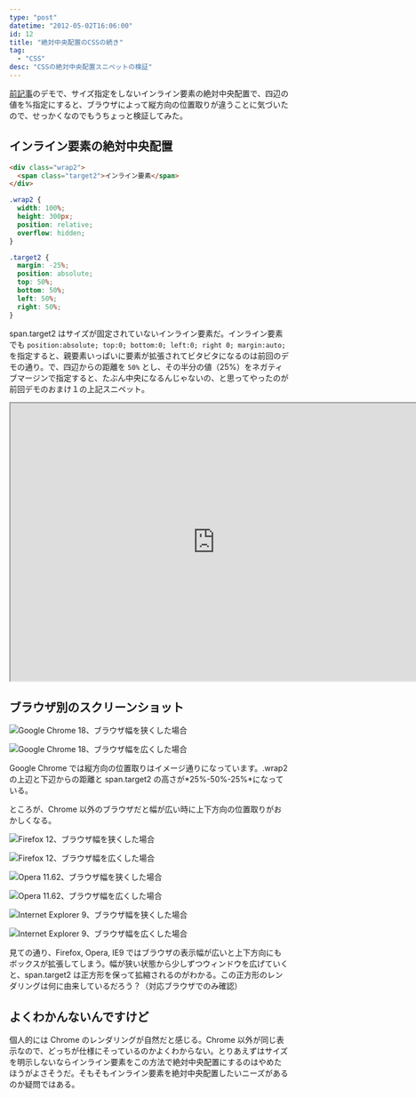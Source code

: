 ```yaml
---
type: "post"
datetime: "2012-05-02T16:06:00"
id: 12
title: "絶対中央配置のCSSの続き"
tag:
  - "CSS"
desc: "CSSの絶対中央配置スニペットの検証"
---
```


[前記事](/archives/11.html)のデモで、サイズ指定をしないインライン要素の絶対中央配置で、四辺の値を%指定にすると、ブラウザによって縦方向の位置取りが違うことに気づいたので、せっかくなのでもうちょっと検証してみた。

## インライン要素の絶対中央配置

```html
<div class="wrap2">
  <span class="target2">インライン要素</span>
</div>
```

```css
.wrap2 {
  width: 100%;
  height: 300px;
  position: relative;
  overflow: hidden;
}

.target2 {
  margin: -25%;
  position: absolute;
  top: 50%;
  bottom: 50%;
  left: 50%;
  right: 50%;
}
```

span.target2 はサイズが固定されていないインライン要素だ。インライン要素でも `position:absolute; top:0; bottom:0; left:0; right 0; margin:auto;` を指定すると、親要素いっぱいに要素が拡張されてビタビタになるのは前回のデモの通り。で、四辺からの距離を `50%` とし、その半分の値（25%）をネガティブマージンで指定すると、たぶん中央になるんじゃないの、と思ってやったのが前回デモのおまけ１の上記スニペット。

<iframe width="736" height="500" src="https://jsfiddle.net/wcgba6x0/embedded/result,html,css/" allowfullscreen></iframe>

## ブラウザ別のスクリーンショット

![Google Chrome 18、ブラウザ幅を狭くした場合](/image/inline-element-with-pointer-events-none/chrome_thin.webp)

![Google Chrome 18、ブラウザ幅を広くした場合](/image/inline-element-with-pointer-events-none/chrome_wide.webp)

Google Chrome では縦方向の位置取りはイメージ通りになっています。.wrap2 の上辺と下辺からの距離と span.target2 の高さが*25%-50%-25%*になっている。

ところが、Chrome 以外のブラウザだと幅が広い時に上下方向の位置取りがおかしくなる。

![Firefox 12、ブラウザ幅を狭くした場合](/image/inline-element-with-pointer-events-none/ff_thin.webp)

![Firefox 12、ブラウザ幅を広くした場合](/image/inline-element-with-pointer-events-none/ff_wide.webp)

![Opera 11.62、ブラウザ幅を狭くした場合](/image/inline-element-with-pointer-events-none/opera_thin.webp)

![Opera 11.62、ブラウザ幅を広くした場合](/image/inline-element-with-pointer-events-none/opera_wide.webp)

![Internet Explorer 9、ブラウザ幅を狭くした場合](/image/inline-element-with-pointer-events-none/ie9_thin.webp)

![Internet Explorer 9、ブラウザ幅を広くした場合](/image/inline-element-with-pointer-events-none/ie9_wide.webp)

見ての通り、Firefox, Opera, IE9 ではブラウザの表示幅が広いと上下方向にもボックスが拡張してしまう。幅が狭い状態から少しずつウィンドウを広げていくと、span.target2 は正方形を保って拡縮されるのがわかる。この正方形のレンダリングは何に由来しているだろう？（対応ブラウザでのみ確認）

## よくわかんないんですけど

個人的には Chrome のレンダリングが自然だと感じる。Chrome 以外が同じ表示なので、どっちが仕様にそっているのかよくわからない。とりあえずはサイズを明示しないならインライン要素をこの方法で絶対中央配置にするのはやめたほうがよさそうだ。そもそもインライン要素を絶対中央配置したいニーズがあるのか疑問ではある。
